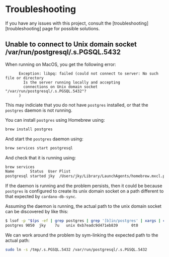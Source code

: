 # Troubleshooting

If you have any issues with this project, consult the [troubleshooting][troubleshooting] page for
possible solutions.


## Unable to connect to Unix domain socket /var/run/postgresql/.s.PGSQL.5432

When running on MacOS, you get the following error:

```text
      Exception: libpq: failed (could not connect to server: No such file or directory
      	Is the server running locally and accepting
      	connections on Unix domain socket "/var/run/postgresql/.s.PGSQL.5432"?
      )
```

This may indiciate that you do not have `postgres` installed, or that the `postgres`
daemon is not running.

You can install `postgres` using Homebrew using:

```bash
brew install postgres
```

And start the `postgres` daemon using:

```bash
brew services start postgresql
```

And check that it is running using:

```bash
brew services
Name       Status  User Plist
postgresql started jky  /Users/jky/Library/LaunchAgents/homebrew.mxcl.postgresql.plist
```

If the daemon is running and the problem persists, then it could be because `postgres`
is configured to create its unix domain socket on a path different to that expected by
`cardano-db-sync`.

Assuming the daemon is running, the actual path to the unix domain socket can
be discovered by like this:

```bash
$ lsof -p "$(ps -ef | grep postgres | grep '[b]in/postgres' | xargs | cut -d ' ' -f 2)" | grep 5432
postgres 9050  jky    7u   unix 0xb7eadc9d471eb839      0t0                     /tmp/.s.PGSQL.5432
```

We can work around the problem by sym-linking the expected path to the actual path:

```bash
sudo ln -s /tmp/.s.PGSQL.5432 /var/run/postgresql/.s.PGSQL.5432
```

